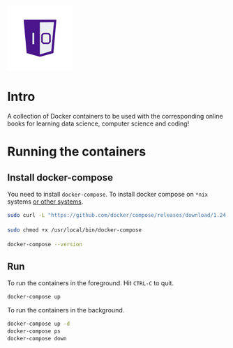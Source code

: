 ![One-Off Coder Logo](../logo.png "One-Off Coder")

# Intro

A collection of Docker containers to be used with the corresponding online books for learning data science, computer science and coding!

# Running the containers

## Install docker-compose

You need to install `docker-compose`. To install docker compose on `*nix` systems [or other systems](https://docs.docker.com/compose/install/).

```bash
sudo curl -L "https://github.com/docker/compose/releases/download/1.24.1/docker-compose-$(uname -s)-$(uname -m)" -o /usr/local/bin/docker-compose

sudo chmod +x /usr/local/bin/docker-compose

docker-compose --version
```

## Run

To run the containers in the foreground. Hit `CTRL-C` to quit.

```bash
docker-compose up
```

To run the containers in the background.

```bash
docker-compose up -d 
docker-compose ps 
docker-compose down
```